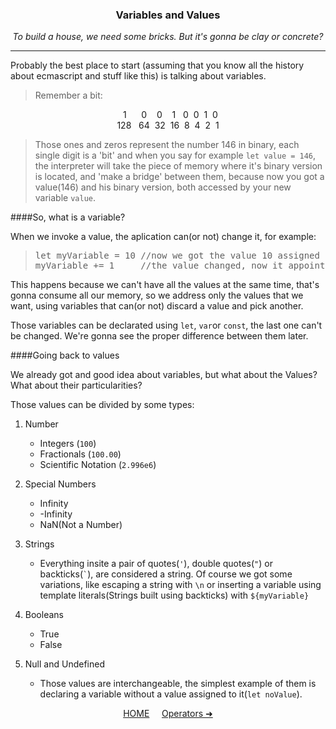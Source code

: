 ### <div align="center">Variables and Values</div>
<div align="center"><i>To build a house, we need some bricks. But it's gonna be clay or concrete?</i></div>
</div>

---

Probably the best place to start (assuming that you know all the history about ecmascript and stuff like this) is talking about variables.

>Remember a bit:
<div align="center">&nbsp;&nbsp;1&nbsp;&nbsp;&nbsp;&nbsp;&nbsp;&nbsp;0&nbsp;&nbsp;&nbsp;&nbsp;0&nbsp;&nbsp;&nbsp;&nbsp;1&nbsp;&nbsp;&nbsp;0&nbsp;&nbsp;0&nbsp;&nbsp;1&nbsp;&nbsp;0</div>
<div align="center">128&nbsp;&nbsp;&nbsp;64&nbsp;&nbsp;32&nbsp;&nbsp;16&nbsp;&nbsp;8&nbsp;&nbsp;4&nbsp;&nbsp;2&nbsp;&nbsp;1</div>

>Those ones and zeros represent the number 146 in binary, each single digit is a 'bit' and when you say for example `let value = 146`, the interpreter will take the piece of memory where it's binary version is located, and 'make a bridge' between them, because now you got a value(146) and his binary version, both accessed by your new variable `value`.

####So, what is a variable?

When we invoke a value, the aplication can(or not) change it, for example:
><pre>let myVariable = 10 //now we got the value 10 assigned to our variable<br>myVariable += 1     //the value changed, now it appoint to 11 instead of 10</pre>

This happens because we can't have all the values at the same time, that's gonna consume all our memory, so we address only the values that we want, using variables that can(or not) discard a value and pick another.

Those variables can be declarated using `let`, `var`or `const`, the last one can't be changed. We're gonna see the proper difference between them later.

####Going back to values

We already got and good idea about variables, but what about the Values? What about their particularities?

Those values can be divided by some types:
1. Number
    - Integers (`100`)
    - Fractionals (`100.00`)
    - Scientific Notation (`2.996e6`)
2. Special Numbers
    - Infinity
    - -Infinity
    - NaN(Not a Number)
3. Strings
     - Everything insite a pair of quotes(`'`), double quotes(`"`) or backticks(`` ` ``), are considered a string. Of course we got some variations, like escaping a string with `\n` or inserting a variable using template literals(Strings built using backticks) with `${myVariable}`
4. Booleans
    - True
    - False

5. Null and Undefined
    - Those values are interchangeable, the simplest example of them is declaring a variable without a value assigned to it(`let noValue`).



<p align="center"><a href="README.md">HOME</a>&nbsp;&nbsp;&nbsp;&nbsp;&nbsp;<a href="Operators.md">Operators&nbsp;&#10140;</a></p>